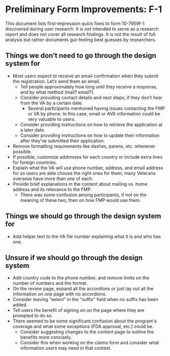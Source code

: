 # Preliminary Form Improvements: F-1

This document lists first-impression quick fixes to form 10-7959f-1 discovered during user research. It is not intended to serve as a research report and does not cover all research findings. It is not the result of full analysis but rather documents gut-feeling best guesses by researchers.


## Things we don’t need to go through the design system for



* Most users expect to receive an email confirmation when they submit the registration. Let’s send them an email.
    * Tell people approximately how long until they receive a response, and by what method (mail? email?).
    * Consider providing contact details and next steps, if they don’t hear from the VA by a certain date.
        * Several participants mentioned having issues contacting the FMP or VA by phone. In this case, email or AVA information could be very valuable to users.
    * Consider providing instructions on how to retrieve the application at a later date.
    * Consider providing instructions on how to update their information after they’ve submitted their application.
* Remove formatting requirements like dashes, parens, etc. whenever possible.
* If possible, customize addresses for each country or include extra lines for foreign  countries.
* Explain what the VA will use phone number, address, and email address for so users are able choose the right ones for them; many Veterans overseas have more than one of each.
* Provide brief explanations in the content about mailing vs. home address and its relevance to the FMP.
    * There was some confusion among participants, if not on the meaning of these two, then on how FMP would use them.


## Things we should go through the design system for



* Add helper text to the VA file number explaining what it is and who has one.


## Unsure if we should go through the design system



* Add country code to the phone number, and remove limits on the number of numbers and the format.
* On the review page, expand all the accordions or just lay out all the information on one page with no accordions.
* Consider leaving “select” in the “suffix” field when no suffix has been added.
* Tell users the benefit of signing on on the page where they are prompted to do so.
* There seemed to be some significant confusion about the program's coverage and what some exceptions (FDA approval, etc.) could be.
    * Consider suggesting changes to the content page to outline the benefits more concisely.
    * Consider this when working on the claims form and consider what information users may need in that context.
